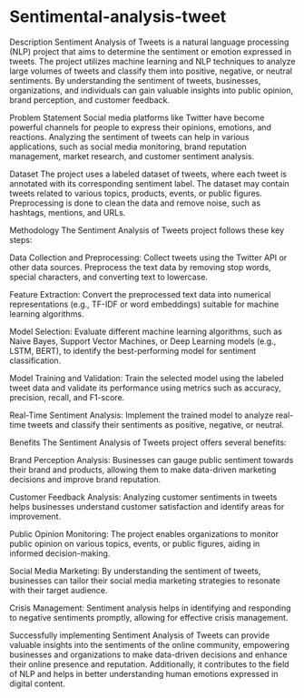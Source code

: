 # Sentimental-analysis-tweet

Description
Sentiment Analysis of Tweets is a natural language processing (NLP) project that aims to determine the sentiment or emotion expressed in tweets. The project utilizes machine learning and NLP techniques to analyze large volumes of tweets and classify them into positive, negative, or neutral sentiments. By understanding the sentiment of tweets, businesses, organizations, and individuals can gain valuable insights into public opinion, brand perception, and customer feedback.

Problem Statement
Social media platforms like Twitter have become powerful channels for people to express their opinions, emotions, and reactions. Analyzing the sentiment of tweets can help in various applications, such as social media monitoring, brand reputation management, market research, and customer sentiment analysis.

Dataset
The project uses a labeled dataset of tweets, where each tweet is annotated with its corresponding sentiment label. The dataset may contain tweets related to various topics, products, events, or public figures. Preprocessing is done to clean the data and remove noise, such as hashtags, mentions, and URLs.

Methodology
The Sentiment Analysis of Tweets project follows these key steps:

Data Collection and Preprocessing: Collect tweets using the Twitter API or other data sources. Preprocess the text data by removing stop words, special characters, and converting text to lowercase.

Feature Extraction: Convert the preprocessed text data into numerical representations (e.g., TF-IDF or word embeddings) suitable for machine learning algorithms.

Model Selection: Evaluate different machine learning algorithms, such as Naive Bayes, Support Vector Machines, or Deep Learning models (e.g., LSTM, BERT), to identify the best-performing model for sentiment classification.

Model Training and Validation: Train the selected model using the labeled tweet data and validate its performance using metrics such as accuracy, precision, recall, and F1-score.

Real-Time Sentiment Analysis: Implement the trained model to analyze real-time tweets and classify their sentiments as positive, negative, or neutral.

Benefits
The Sentiment Analysis of Tweets project offers several benefits:

Brand Perception Analysis: Businesses can gauge public sentiment towards their brand and products, allowing them to make data-driven marketing decisions and improve brand reputation.

Customer Feedback Analysis: Analyzing customer sentiments in tweets helps businesses understand customer satisfaction and identify areas for improvement.

Public Opinion Monitoring: The project enables organizations to monitor public opinion on various topics, events, or public figures, aiding in informed decision-making.

Social Media Marketing: By understanding the sentiment of tweets, businesses can tailor their social media marketing strategies to resonate with their target audience.

Crisis Management: Sentiment analysis helps in identifying and responding to negative sentiments promptly, allowing for effective crisis management.

Successfully implementing Sentiment Analysis of Tweets can provide valuable insights into the sentiments of the online community, empowering businesses and organizations to make data-driven decisions and enhance their online presence and reputation. Additionally, it contributes to the field of NLP and helps in better understanding human emotions expressed in digital content.






